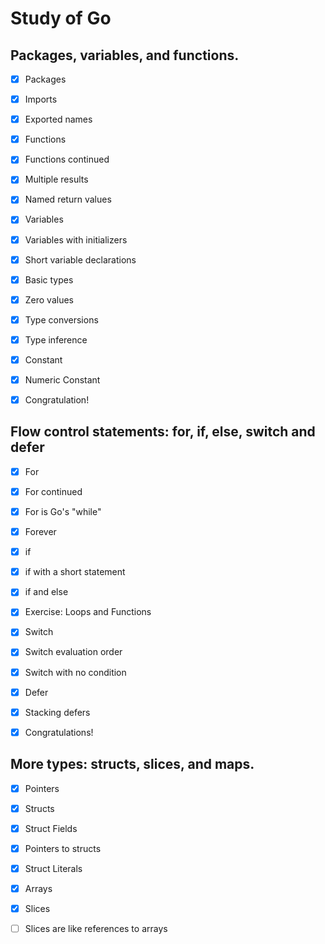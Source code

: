 # Study of Go

## Packages, variables, and functions.

- [x] Packages

- [x] Imports

- [x] Exported names

- [x] Functions

- [x] Functions continued

- [x] Multiple results

- [x] Named return values

- [x] Variables

- [x] Variables with initializers

- [x] Short variable declarations

- [x] Basic types

- [x] Zero values

- [x] Type conversions

- [x] Type inference

- [x] Constant

- [x] Numeric Constant

- [x] Congratulation!

## Flow control statements: for, if, else, switch and defer

- [x] For

- [x] For continued

- [x] For is Go's "while"

- [x] Forever

- [x] if

- [x] if with a short statement

- [x] if and else

- [x] Exercise: Loops and Functions

- [x] Switch

- [x] Switch evaluation order

- [x] Switch with no condition

- [x] Defer

- [x] Stacking defers

- [x] Congratulations!

## More types: structs, slices, and maps.

- [x] Pointers

- [x] Structs

- [x] Struct Fields

- [x] Pointers to structs

- [x] Struct Literals

- [x] Arrays

- [x] Slices

- [ ] Slices are like references to arrays



